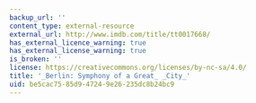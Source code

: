 ```yaml
---
backup_url: ''
content_type: external-resource
external_url: http://www.imdb.com/title/tt0017668/
has_external_licence_warning: true
has_external_license_warning: true
is_broken: ''
license: https://creativecommons.org/licenses/by-nc-sa/4.0/
title: '_Berlin: Symphony of a Great_ _City_'
uid: be5cac75-85d9-4724-9e26-235dc8b24bc9
---
```

